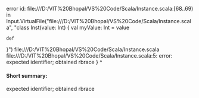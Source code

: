 error id: file:///D:/VIT%20Bhopal/VS%20Code/Scala/Instance.scala:[68..69) in Input.VirtualFile("file:///D:/VIT%20Bhopal/VS%20Code/Scala/Instance.scala", "class Inst(value: Int) {
    val myValue: Int = value

    def 
}")
file:///D:/VIT%20Bhopal/VS%20Code/Scala/Instance.scala
file:///D:/VIT%20Bhopal/VS%20Code/Scala/Instance.scala:5: error: expected identifier; obtained rbrace
}
^
#### Short summary: 

expected identifier; obtained rbrace